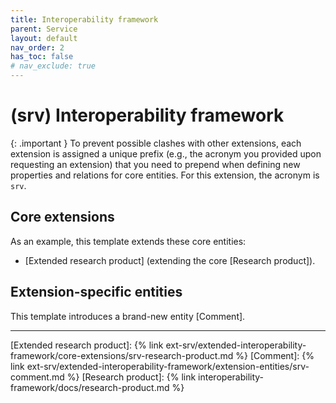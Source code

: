```yaml
---
title: Interoperability framework
parent: Service
layout: default
nav_order: 2
has_toc: false
# nav_exclude: true
---
```

# (srv) Interoperability framework

{: .important }
To prevent possible clashes with other extensions, each extension is assigned a unique prefix (e.g., the acronym you provided upon requesting an extension) that you need to prepend when defining new properties and relations for core entities. For this extension, the acronym is `srv`.

## Core extensions
As an example, this template extends these core entities:
- [Extended research product] (extending the core [Research product]).


## Extension-specific entities
This template introduces a brand-new entity [Comment].


----
[Extended research product]: {% link ext-srv/extended-interoperability-framework/core-extensions/srv-research-product.md %}
[Comment]: {% link ext-srv/extended-interoperability-framework/extension-entities/srv-comment.md %}
[Research product]: {% link interoperability-framework/docs/research-product.md %}
